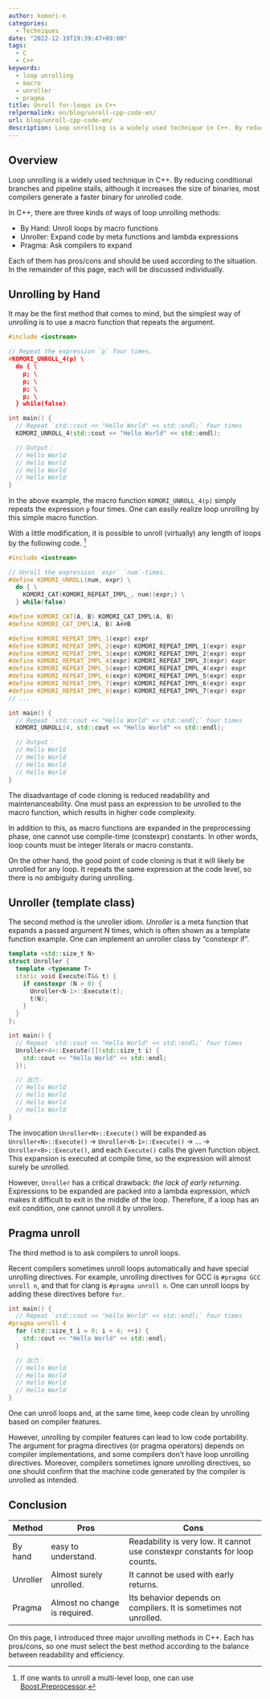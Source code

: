 ```yaml
---
author: komori-n
categories:
  - Techniques
date: "2022-12-19T19:39:47+09:00"
tags:
  - C
  - C++
keywords:
  - loop unrolling
  - macro
  - unroller
  - pragma
title: Unroll for-loops in C++
relpermalink: en/blog/unroll-cpp-code-en/
url: blog/unroll-cpp-code-en/
description: Loop unrolling is a widely used technique in C++. By reducing conditional branches and pipeline stalls, although it increases the size of binaries, most compilers generate a faster binary for unrolled code. In this page, I will explain how to unroll your code.
---
```


## Overview

Loop unrolling is a widely used technique in C++. By reducing conditional branches and pipeline stalls, although it increases the size of binaries, most compilers generate a faster binary for unrolled code.

In C++, there are three kinds of ways of loop unrolling methods:

- By Hand: Unroll loops by macro functions
- Unroller: Expand code by meta functions and lambda expressions
- Pragma: Ask compilers to expand

Each of them has pros/cons and should be used according to the situation. In the remainder of this page, each will be discussed individually.

## Unrolling by Hand

It may be the first method that comes to mind, but the simplest way of unrolling is to use a macro function that repeats the argument.

```cpp
#include <iostream>

// Repeat the expression `p` four times.
#KOMORI_UNROLL_4(p) \
  do { \
    p; \
    p; \
    p; \
    p; \
  } while(false)

int main() {
  // Repeat `std::cout << "Hello World" << std::endl;` four times
  KOMORI_UNROLL_4(std::cout << "Hello World" << std::endl);

  // Output：
  // Hello World
  // Hello World
  // Hello World
  // Hello World
}
```

In the above example, the macro function `KOMORI_UNROLL_4(p)` simply repeats the expression `p` four times. One can easily realize loop unrolling by this simple macro function.

With a little modification, it is possible to unroll (virtually) any length of loops by the following code. [^1]

[^1]: If one wants to unroll a multi-level loop, one can use [Boost.Preprocessor](https://www.boost.org/doc/libs/1_80_0/libs/preprocessor/doc/index.html).

```cpp
#include <iostream>

// Unroll the expression `expr` `num`-times.
#define KOMORI_UNROLL(num, expr) \
  do { \
    KOMORI_CAT(KOMORI_REPEAT_IMPL_, num)(expr;) \
  } while(false)

#define KOMORI_CAT(A, B) KOMORI_CAT_IMPL(A, B)
#define KOMORI_CAT_IMPL(A, B) A##B

#define KOMORI_REPEAT_IMPL_1(expr) expr
#define KOMORI_REPEAT_IMPL_2(expr) KOMORI_REPEAT_IMPL_1(expr) expr
#define KOMORI_REPEAT_IMPL_3(expr) KOMORI_REPEAT_IMPL_2(expr) expr
#define KOMORI_REPEAT_IMPL_4(expr) KOMORI_REPEAT_IMPL_3(expr) expr
#define KOMORI_REPEAT_IMPL_5(expr) KOMORI_REPEAT_IMPL_4(expr) expr
#define KOMORI_REPEAT_IMPL_6(expr) KOMORI_REPEAT_IMPL_5(expr) expr
#define KOMORI_REPEAT_IMPL_7(expr) KOMORI_REPEAT_IMPL_6(expr) expr
#define KOMORI_REPEAT_IMPL_8(expr) KOMORI_REPEAT_IMPL_7(expr) expr
// ...

int main() {
  // Repeat `std::cout << "Hello World" << std::endl;` four times
  KOMORI_UNROLL(4, std::cout << "Hello World" << std::endl);

  // Output：
  // Hello World
  // Hello World
  // Hello World
  // Hello World
}
```

The disadvantage of code cloning is reduced readability and maintenanceability. One must pass an expression to be unrolled to the macro function, which results in higher code complexity.

In addition to this, as macro functions are expanded in the preprocessing phase, one cannot use compile-time (constexpr) constants. In other words, loop counts must be integer literals or macro constants.

On the other hand, the good point of code cloning is that it will likely be unrolled for any loop. It repeats the same expression at the code level, so there is no ambiguity during unrolling.

## Unroller (template class)

The second method is the unroller idiom. _Unroller_ is a meta function that expands a passed argument N times, which is often shown as a template function example. One can implement an unroller class by “constexpr if”.

```cpp
template <std::size_t N>
struct Unroller {
  template <typename T>
  static void Execute(T&& t) {
    if constexpr (N > 0) {
      Unroller<N-1>::Execute(t);
      t(N);
    }
  }
};

int main() {
  // Repeat `std::cout << "Hello World" << std::endl;` four times
  Unroller<4>::Execute([](std::size_t i) {
    std::cout << "Hello World" << std::endl;
  });

  // 出力：
  // Hello World
  // Hello World
  // Hello World
  // Hello World
}
```

The invocation `Unroller<N>::Execute()` will be expanded as `Unroller<N>::Execute()` -&gt; `Unroller<N-1>::Execute()` -&gt; … -&gt; `Unroller<0>::Execute()`, and each `Execute()` calls the given function object. This expansion is executed at compile time, so the expression will almost surely be unrolled.

However, `Unroller` has a critical drawback: _the lack of early returning_. Expressions to be expanded are packed into a lambda expression, which makes it difficult to exit in the middle of the loop. Therefore, if a loop has an exit condition, one cannot unroll it by unrollers.

## Pragma unroll

The third method is to ask compilers to unroll loops.

Recent compilers sometimes unroll loops automatically and have special unrolling directives. For example, unrolling directives for GCC is `#pragma GCC unroll n`, and that for clang is `#pragma unroll n`. One can unroll loops by adding these directives before `for`.

```cpp
int main() {
  // Repeat `std::cout << "Hello World" << std::endl;` four times
#pragma unroll 4
  for (std::size_t i = 0; i < 4; ++i) {
    std::cout << "Hello World" << std::endl;
  }

  // 出力：
  // Hello World
  // Hello World
  // Hello World
  // Hello World
}
```

One can unroll loops and, at the same time, keep code clean by unrolling based on compiler features.

However, unrolling by compiler features can lead to low code portability. The argument for pragma directives (or pragma operators) depends on compiler implementations, and some compilers don’t have loop unrolling directives. Moreover, compilers sometimes ignore unrolling directives, so one should confirm that the machine code generated by the compiler is unrolled as intended.

## Conclusion

| Method   | Pros                          | Cons                                                                        |
| -------- | ----------------------------- | --------------------------------------------------------------------------- |
| By hand  | easy to understand.           | Readability is very low. It cannot use constexpr constants for loop counts. |
| Unroller | Almost surely unrolled.       | It cannot be used with early returns.                                       |
| Pragma   | Almost no change is required. | Its behavior depends on compilers. It is sometimes not unrolled.            |

On this page, I introduced three major unrolling methods in C++. Each has pros/cons, so one must select the best method according to the balance between readability and efficiency.
